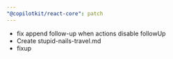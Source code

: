 ```yaml
---
"@copilotkit/react-core": patch
---
```


- fix append follow-up when actions disable followUp
- Create stupid-nails-travel.md
- fixup
